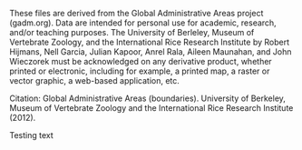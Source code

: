 These files are derived from the Global Administrative Areas project (gadm.org). Data are intended for personal use for academic, research, and/or teaching purposes. The University of Berleley, Museum of Vertebrate Zoology, and the International Rice Research Institute by Robert Hijmans, Nell Garcia, Julian Kapoor, Anrel Rala, Aileen Maunahan, and John Wieczorek must be acknowledged on any derivative product, whether printed or electronic, including for example, a printed map, a raster or vector graphic, a web-based application, etc.

Citation:
Global Administrative Areas (boundaries). University of Berkeley, Museum of Vertebrate Zoology and the International Rice Research Institute (2012). 

Testing text
